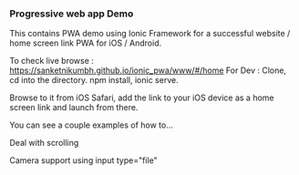 ### Progressive web app Demo 


This contains PWA demo using Ionic Framework for a successful website / home screen link PWA for iOS / Android.

To check live browse : https://sanketnikumbh.github.io/ionic_pwa/www/#/home
For Dev : Clone, cd into the directory.  npm install, ionic serve.

Browse to it from iOS Safari, add the link to your iOS device as a home screen link and launch from there.

You can see a couple examples of how to...

Deal with scrolling

Camera support using input type="file"

